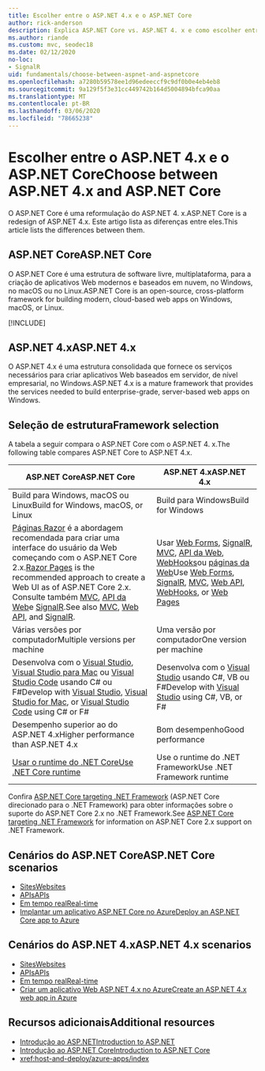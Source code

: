 ```yaml
---
title: Escolher entre o ASP.NET 4.x e o ASP.NET Core
author: rick-anderson
description: Explica ASP.NET Core vs. ASP.NET 4. x e como escolher entre eles.
ms.author: riande
ms.custom: mvc, seodec18
ms.date: 02/12/2020
no-loc:
- SignalR
uid: fundamentals/choose-between-aspnet-and-aspnetcore
ms.openlocfilehash: a7280b59578ee1d96edeeccf9c9df0b0e4eb4eb8
ms.sourcegitcommit: 9a129f5f3e31cc449742b164d5004894bfca90aa
ms.translationtype: MT
ms.contentlocale: pt-BR
ms.lasthandoff: 03/06/2020
ms.locfileid: "78665238"
---
```

# <a name="choose-between-aspnet-4x-and-aspnet-core"></a><span data-ttu-id="425ce-103">Escolher entre o ASP.NET 4.x e o ASP.NET Core</span><span class="sxs-lookup"><span data-stu-id="425ce-103">Choose between ASP.NET 4.x and ASP.NET Core</span></span>

<span data-ttu-id="425ce-104">O ASP.NET Core é uma reformulação do ASP.NET 4. x.</span><span class="sxs-lookup"><span data-stu-id="425ce-104">ASP.NET Core is a redesign of ASP.NET 4.x.</span></span> <span data-ttu-id="425ce-105">Este artigo lista as diferenças entre eles.</span><span class="sxs-lookup"><span data-stu-id="425ce-105">This article lists the differences between them.</span></span>

## <a name="aspnet-core"></a><span data-ttu-id="425ce-106">ASP.NET Core</span><span class="sxs-lookup"><span data-stu-id="425ce-106">ASP.NET Core</span></span>

<span data-ttu-id="425ce-107">O ASP.NET Core é uma estrutura de software livre, multiplataforma, para a criação de aplicativos Web modernos e baseados em nuvem, no Windows, no macOS ou no Linux.</span><span class="sxs-lookup"><span data-stu-id="425ce-107">ASP.NET Core is an open-source, cross-platform framework for building modern, cloud-based web apps on Windows, macOS, or Linux.</span></span>

[!INCLUDE[](~/includes/benefits.md)]

## <a name="aspnet-4x"></a><span data-ttu-id="425ce-108">ASP.NET 4.x</span><span class="sxs-lookup"><span data-stu-id="425ce-108">ASP.NET 4.x</span></span>

<span data-ttu-id="425ce-109">O ASP.NET 4.x é uma estrutura consolidada que fornece os serviços necessários para criar aplicativos Web baseados em servidor, de nível empresarial, no Windows.</span><span class="sxs-lookup"><span data-stu-id="425ce-109">ASP.NET 4.x is a mature framework that provides the services needed to build enterprise-grade, server-based web apps on Windows.</span></span>

## <a name="framework-selection"></a><span data-ttu-id="425ce-110">Seleção de estrutura</span><span class="sxs-lookup"><span data-stu-id="425ce-110">Framework selection</span></span>

<span data-ttu-id="425ce-111">A tabela a seguir compara o ASP.NET Core com o ASP.NET 4. x.</span><span class="sxs-lookup"><span data-stu-id="425ce-111">The following table compares ASP.NET Core to ASP.NET 4.x.</span></span>

| <span data-ttu-id="425ce-112">ASP.NET Core</span><span class="sxs-lookup"><span data-stu-id="425ce-112">ASP.NET Core</span></span> | <span data-ttu-id="425ce-113">ASP.NET 4.x</span><span class="sxs-lookup"><span data-stu-id="425ce-113">ASP.NET 4.x</span></span> |
|---|---|
|<span data-ttu-id="425ce-114">Build para Windows, macOS ou Linux</span><span class="sxs-lookup"><span data-stu-id="425ce-114">Build for Windows, macOS, or Linux</span></span>|<span data-ttu-id="425ce-115">Build para Windows</span><span class="sxs-lookup"><span data-stu-id="425ce-115">Build for Windows</span></span>|
|<span data-ttu-id="425ce-116">[Páginas Razor](xref:razor-pages/index) é a abordagem recomendada para criar uma interface do usuário da Web começando com o ASP.NET Core 2.x.</span><span class="sxs-lookup"><span data-stu-id="425ce-116">[Razor Pages](xref:razor-pages/index) is the recommended approach to create a Web UI as of ASP.NET Core 2.x.</span></span> <span data-ttu-id="425ce-117">Consulte também [MVC](xref:mvc/overview), [API da Web](xref:tutorials/first-web-api)e [SignalR](xref:signalr/introduction).</span><span class="sxs-lookup"><span data-stu-id="425ce-117">See also [MVC](xref:mvc/overview), [Web API](xref:tutorials/first-web-api), and [SignalR](xref:signalr/introduction).</span></span>|<span data-ttu-id="425ce-118">Usar [Web Forms](/aspnet/web-forms), [SignalR](/aspnet/signalr), [MVC](/aspnet/mvc), [API da Web](/aspnet/web-api/), [WebHooks](/aspnet/webhooks/)ou [páginas da Web](/aspnet/web-pages)</span><span class="sxs-lookup"><span data-stu-id="425ce-118">Use [Web Forms](/aspnet/web-forms), [SignalR](/aspnet/signalr), [MVC](/aspnet/mvc), [Web API](/aspnet/web-api/), [WebHooks](/aspnet/webhooks/), or [Web Pages](/aspnet/web-pages)</span></span>|
|<span data-ttu-id="425ce-119">Várias versões por computador</span><span class="sxs-lookup"><span data-stu-id="425ce-119">Multiple versions per machine</span></span>|<span data-ttu-id="425ce-120">Uma versão por computador</span><span class="sxs-lookup"><span data-stu-id="425ce-120">One version per machine</span></span>|
|<span data-ttu-id="425ce-121">Desenvolva com o [Visual Studio](https://visualstudio.microsoft.com/vs/), [Visual Studio para Mac](https://visualstudio.microsoft.com/vs/mac/) ou [Visual Studio Code](https://code.visualstudio.com/) usando C# ou F#</span><span class="sxs-lookup"><span data-stu-id="425ce-121">Develop with [Visual Studio](https://visualstudio.microsoft.com/vs/), [Visual Studio for Mac](https://visualstudio.microsoft.com/vs/mac/), or [Visual Studio Code](https://code.visualstudio.com/) using C# or F#</span></span>|<span data-ttu-id="425ce-122">Desenvolva com o [Visual Studio](https://visualstudio.microsoft.com/vs/) usando C#, VB ou F#</span><span class="sxs-lookup"><span data-stu-id="425ce-122">Develop with [Visual Studio](https://visualstudio.microsoft.com/vs/) using C#, VB, or F#</span></span>|
|<span data-ttu-id="425ce-123">Desempenho superior ao do ASP.NET 4.x</span><span class="sxs-lookup"><span data-stu-id="425ce-123">Higher performance than ASP.NET 4.x</span></span>|<span data-ttu-id="425ce-124">Bom desempenho</span><span class="sxs-lookup"><span data-stu-id="425ce-124">Good performance</span></span>|
|[<span data-ttu-id="425ce-125">Usar o runtime do .NET Core</span><span class="sxs-lookup"><span data-stu-id="425ce-125">Use .NET Core runtime</span></span>](/dotnet/standard/choosing-core-framework-server)|<span data-ttu-id="425ce-126">Use o runtime do .NET Framework</span><span class="sxs-lookup"><span data-stu-id="425ce-126">Use .NET Framework runtime</span></span>|

<span data-ttu-id="425ce-127">Confira [ASP.NET Core targeting .NET Framework](xref:index#target-framework) (ASP.NET Core direcionado para o .NET Framework) para obter informações sobre o suporte do ASP.NET Core 2.x no .NET Framework.</span><span class="sxs-lookup"><span data-stu-id="425ce-127">See [ASP.NET Core targeting .NET Framework](xref:index#target-framework) for information on ASP.NET Core 2.x support on .NET Framework.</span></span>

## <a name="aspnet-core-scenarios"></a><span data-ttu-id="425ce-128">Cenários do ASP.NET Core</span><span class="sxs-lookup"><span data-stu-id="425ce-128">ASP.NET Core scenarios</span></span>

* [<span data-ttu-id="425ce-129">Sites</span><span class="sxs-lookup"><span data-stu-id="425ce-129">Websites</span></span>](xref:tutorials/first-mvc-app/index)
* [<span data-ttu-id="425ce-130">APIs</span><span class="sxs-lookup"><span data-stu-id="425ce-130">APIs</span></span>](xref:tutorials/first-web-api)
* [<span data-ttu-id="425ce-131">Em tempo real</span><span class="sxs-lookup"><span data-stu-id="425ce-131">Real-time</span></span>](xref:signalr/introduction)
* [<span data-ttu-id="425ce-132">Implantar um aplicativo ASP.NET Core no Azure</span><span class="sxs-lookup"><span data-stu-id="425ce-132">Deploy an ASP.NET Core app to Azure</span></span>](/azure/app-service/app-service-web-get-started-dotnet)

## <a name="aspnet-4x-scenarios"></a><span data-ttu-id="425ce-133">Cenários do ASP.NET 4.x</span><span class="sxs-lookup"><span data-stu-id="425ce-133">ASP.NET 4.x scenarios</span></span>

* [<span data-ttu-id="425ce-134">Sites</span><span class="sxs-lookup"><span data-stu-id="425ce-134">Websites</span></span>](/aspnet/mvc)
* [<span data-ttu-id="425ce-135">APIs</span><span class="sxs-lookup"><span data-stu-id="425ce-135">APIs</span></span>](/aspnet/web-api)
* [<span data-ttu-id="425ce-136">Em tempo real</span><span class="sxs-lookup"><span data-stu-id="425ce-136">Real-time</span></span>](/aspnet/signalr)
* [<span data-ttu-id="425ce-137">Criar um aplicativo Web ASP.NET 4.x no Azure</span><span class="sxs-lookup"><span data-stu-id="425ce-137">Create an ASP.NET 4.x web app in Azure</span></span>](/azure/app-service/app-service-web-get-started-dotnet-framework)

## <a name="additional-resources"></a><span data-ttu-id="425ce-138">Recursos adicionais</span><span class="sxs-lookup"><span data-stu-id="425ce-138">Additional resources</span></span>

* [<span data-ttu-id="425ce-139">Introdução ao ASP.NET</span><span class="sxs-lookup"><span data-stu-id="425ce-139">Introduction to ASP.NET</span></span>](/aspnet/overview)
* [<span data-ttu-id="425ce-140">Introdução ao ASP.NET Core</span><span class="sxs-lookup"><span data-stu-id="425ce-140">Introduction to ASP.NET Core</span></span>](xref:index)
* <xref:host-and-deploy/azure-apps/index>
